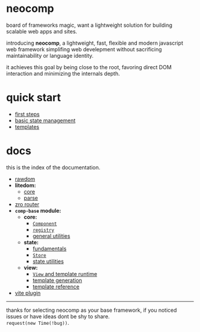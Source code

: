 # neocomp
board of frameworks magic, want a lightweight solution for building scalable web apps and sites.

introducing **neocomp**, a lightweight, fast, flexible and modern javascript web framework simplifing
web develepment without sacrificing maintainability or language identity.

it achieves this goal by being close to the root, favoring direct DOM interaction and minimizing the 
internals depth.

# quick start
- [first steps](./docs/quick-guide/first-steps.md)
- [basic state management](./docs/quick-guide/basic-state.md)
- [templates](./docs/quick-guide/templates.md)

# docs
this is the index of the documentation.
- [rawdom](./docs/rawdom.md)
- **litedom:**
  - [core](./docs/litedom/core.md)
  - [parse](./docs/litedom/parse.md)
- [zro router](./docs/zro-router.md)
- **`comp-base` module:**
  - **core:**
	- [`Component`](./docs/comp-base.core/component.md)
	- [`registry`](./docs/comp-base.core/registry.md)
	- [general utilities](./docs/comp-base.core/utilities.md)
  - **state:**
    - [fundamentals](./docs/comp-base.state/accessing.md)
    - [`Store`](./docs/comp-base.state/store.md)
    - [state utilities](./docs/comp-base.state/binding.md)
  - **view:**
    - [`View` and template runtime](./docs/comp-base.view/view.md)
    - [template generation](./docs/comp-base.view/template-api.md)
    - [template reference](./docs/comp-base.view/template.md)
- [vite plugin](./docs/plugin.md)

---- 
thanks for selecting neocomp as your base framework, if you noticed issues or have ideas dont be
shy to share.   
`request(new Time(!bug))`.